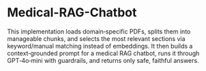 # Medical-RAG-Chatbot
This implementation loads domain‑specific PDFs, splits them into manageable chunks, and selects the most relevant sections via keyword/manual matching instead of embeddings. It then builds a context‑grounded prompt for a medical RAG chatbot, runs it through GPT‑4o‑mini with guardrails, and returns only safe, faithful answers.
